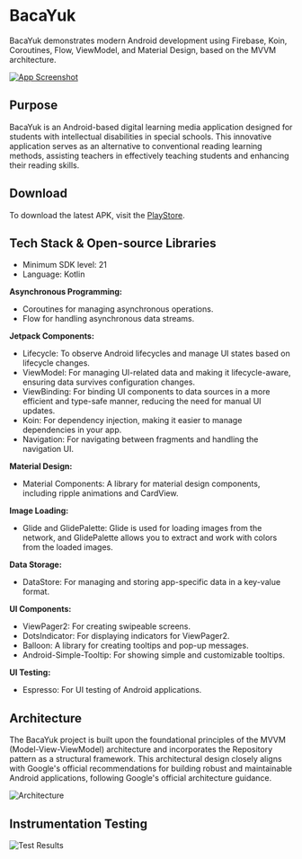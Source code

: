 # BacaYuk

BacaYuk demonstrates modern Android development using Firebase, Koin, Coroutines, Flow, ViewModel, and Material Design, based on the MVVM architecture.

[![App Screenshot](https://gcdnb.pbrd.co/images/ykuUM2xeyGiS.png?o=1)](https://play.google.com/store/apps/details?id=com.nara.bacayuk)

## Purpose

BacaYuk is an Android-based digital learning media application designed for students with intellectual disabilities in special schools. This innovative application serves as an alternative to conventional reading learning methods, assisting teachers in effectively teaching students and enhancing their reading skills.

## Download

To download the latest APK, visit the [PlayStore](https://play.google.com/store/apps/details?id=com.nara.bacayuk).

## Tech Stack & Open-source Libraries

- Minimum SDK level: 21
- Language: Kotlin

**Asynchronous Programming:**
- Coroutines for managing asynchronous operations.
- Flow for handling asynchronous data streams.

**Jetpack Components:**
- Lifecycle: To observe Android lifecycles and manage UI states based on lifecycle changes.
- ViewModel: For managing UI-related data and making it lifecycle-aware, ensuring data survives configuration changes.
- ViewBinding: For binding UI components to data sources in a more efficient and type-safe manner, reducing the need for manual UI updates.
- Koin: For dependency injection, making it easier to manage dependencies in your app.
- Navigation: For navigating between fragments and handling the navigation UI.

**Material Design:**
- Material Components: A library for material design components, including ripple animations and CardView.

**Image Loading:**
- Glide and GlidePalette: Glide is used for loading images from the network, and GlidePalette allows you to extract and work with colors from the loaded images.

**Data Storage:**
- DataStore: For managing and storing app-specific data in a key-value format.

**UI Components:**
- ViewPager2: For creating swipeable screens.
- DotsIndicator: For displaying indicators for ViewPager2.
- Balloon: A library for creating tooltips and pop-up messages.
- Android-Simple-Tooltip: For showing simple and customizable tooltips.

**UI Testing:**
- Espresso: For UI testing of Android applications.

## Architecture

The BacaYuk project is built upon the foundational principles of the MVVM (Model-View-ViewModel) architecture and incorporates the Repository pattern as a structural framework. This architectural design closely aligns with Google's official recommendations for building robust and maintainable Android applications, following Google's official architecture guidance.

![Architecture](https://gcdnb.pbrd.co/images/LYlURD0P7jvp.png?o=1)

## Instrumentation Testing

![Test Results](https://gcdnb.pbrd.co/images/7jyCpHWPKdIm.png?o=1)
